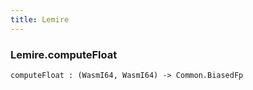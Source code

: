 ```yaml
---
title: Lemire
---
```


### Lemire.**computeFloat**

```grain
computeFloat : (WasmI64, WasmI64) -> Common.BiasedFp
```

